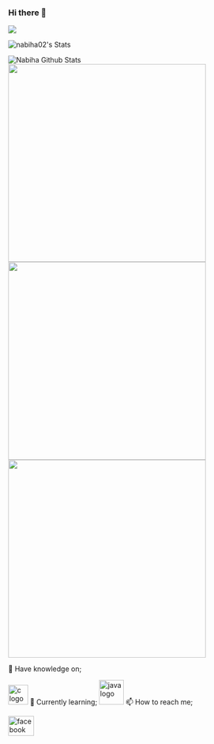 ### Hi there 👋

![](https://komarev.com/ghpvc/?username=nabiha02&label=Profile+Visits&color=ff69b4&style=plastic)

![nabiha02's Stats](https://github-readme-stats.vercel.app/api?username=nabiha02&theme=tokyonight&show_icons=true&hide_border=true&count_private=true)

<!--![Github stats](https://github-readme-stats.vercel.app/api?username=nabiha02)-->
<img align="center" src="https://camo.githubusercontent.com/f0f0b65b9cafcf85e33de48ae29f0bdad1be3119a69819e68be9c133f5b0c6b1/68747470733a2f2f6769746875622d726561646d652d73746174732e76657263656c2e6170702f6170693f757365726e616d653d616e7572616768617a72612673686f775f69636f6e733d7472756526696e636c7564655f616c6c5f636f6d6d6974733d74727565267468656d653d627565667926686964655f626f726465723d74727565" alt="Nabiha Github Stats" data-canonical-src="https://github-readme-stats.vercel.app/api?username=nabiha02&amp;show_icons=true&amp;include_all_commits=true&amp;theme=tokyonight&amp;hide_border=true" style="max-width: 100%;">
 <img width="400" src="https://camo.githubusercontent.com/a03bb9eaa04d9f9a8fd5bf4d7433ca25a3cea975b1eeee8d9767daea04bcdb99/68747470733a2f2f6769746875622d726561646d652d73746174732e76657263656c2e6170702f6170693f757365726e616d653d6e61626968613032267468656d653d746f6b796f6e696768742673686f775f69636f6e733d7472756526686964655f626f726465723d7472756526636f756e745f707269766174653d74727565" data-canonical-src="https://github-readme-stats.vercel.app/api?username=nabiha02&theme=tokyonight&show_icons=true&hide_border=true&count_private=true" style="max-width: 100%;">
 
 <img width="400" src="https://camo.githubusercontent.com/b7137255d22525b9bb4d85aff28a42a568295896e6ff966fa197dbb7cb7a44c4/68747470733a2f2f6769746875622d726561646d652d73747265616b2d73746174732e6865726f6b756170702e636f6d2f3f757365723d6e61626968613032267468656d653d746f6b796f6e6967687426686964655f626f726465723d74727565" data-canonical-src="https://github-readme-streak-stats.herokuapp.com/?user=nabiha02&theme=tokyonight&hide_border=true" style="max-width: 100%;">
 
 <img width="400" src="https://camo.githubusercontent.com/7f6f2c102a90f9d8c29f44f40b843dee3964cf5dee5c3cfa5ce9dafb895bf172/68747470733a2f2f6769746875622d726561646d652d73746174732e76657263656c2e6170702f6170692f746f702d6c616e67732f3f757365726e616d653d6e61626968613032267468656d653d746f6b796f6e696768742673686f775f69636f6e733d7472756526686964655f626f726465723d74727565266c61796f75743d636f6d70616374" data-canonical-src="https://github-readme-stats.vercel.app/api/top-langs/?username=nabiha02&layout=compact&theme=tokyonight&show_icons=true&hide_border=true&layout=compact" style="max-width: 100%;">
 

🔭 Have knowledge on;

<img src="https://camo.githubusercontent.com/8639a64068ea0e712beec603e79eb19daf6b3c26cb47c782b0debf2843a8bfa5/68747470733a2f2f63646e2e6a7364656c6976722e6e65742f67682f64657669636f6e732f64657669636f6e2f69636f6e732f632f632d6f726967696e616c2e737667" height="40" alt="c logo" data-canonical-src="https://cdn.jsdelivr.net/gh/devicons/devicon/icons/c/c-original.svg" style="max-width: 100%;">
🌱 Currently learning;

<img src="https://camo.githubusercontent.com/973913d161ca9ac03d1e941e3c0a9785dd928059a48274ed2b3ff564b5c564b2/68747470733a2f2f63646e2e6a7364656c6976722e6e65742f67682f64657669636f6e732f64657669636f6e2f69636f6e732f6a6176612f6a6176612d6f726967696e616c2e737667" height="50" alt="java logo" data-canonical-src="https://cdn.jsdelivr.net/gh/devicons/devicon/icons/java/java-original.svg" style="max-width: 100%;">
📫 How to reach me;


<a href="https://www.facebook.com/profile.php?id=100089780863300" rel="nofollow"><img src="https://raw.githubusercontent.com/maurodesouza/profile-readme-generator/master/src/assets/icons/social/facebook/default.svg" width="52" height="40" alt="facebook logo" style="max-width: 100%;"></a>


<!--
**nabiha02/nabiha02** is a ✨ _special_ ✨ repository because its `README.md` (this file) appears on your GitHub profile. 

Here are some ideas to get you started:


- 🔭 I’m currently working on ...
- 🌱 I’m currently learning ...
- 👯 I’m looking to collaborate on ...
- 🤔 I’m looking for help with ...
- 💬 Ask me about ...
- 📫 How to reach me: ... 
- 😄 Pronouns: ...
- ⚡ Fun fact: ...
-->
